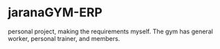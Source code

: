 # jaranaGYM-ERP
personal project, making the requirements myself. The gym has general worker, personal trainer, and members.
